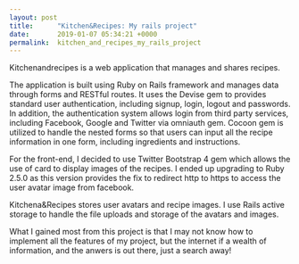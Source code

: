 ```yaml
---
layout: post
title:      "Kitchen&Recipes: My rails project"
date:       2019-01-07 05:34:21 +0000
permalink:  kitchen_and_recipes_my_rails_project
---
```


Kitchenandrecipes is a web application that manages and shares recipes.

The application is built using Ruby on Rails framework and manages data through forms and RESTful routes. It uses the Devise gem to provides standard user authentication, including signup, login, logout and passwords. In addition, the authentication system allows login from third party services, including Facebook, Google and Twitter via omniauth gem. Cocoon gem is utilized to handle the nested forms so that users can input all the recipe information in one form, including ingredients and instructions.

For the front-end, I decided to use Twitter Bootstrap 4 gem which allows the use of card to display images of the recipes. I ended up upgrading to Ruby 2.5.0 as this version provides the fix to redirect http to https to access the user avatar image from facebook.

Kitchena&Recipes stores user avatars and recipe images. I use Rails active storage to handle the file uploads and storage of the avatars and images.

What I gained most from this project is that I may not know how to implement all the features of my project, but the internet if a wealth of information, and the anwers is out there, just a search away!





